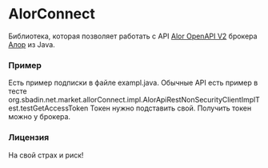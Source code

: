 # AlorConnect
Библиотека, которая позволяет работать с API [Alor OpenAPI V2](https://alor.dev/docs) брокера [Алор](https://www.alorbroker.ru/)  из Java.

### Пример
Есть пример подписки в файле exampl.java. Обычные API есть пример в тесте org.sbadin.net.market.allorConnect.impl.AlorApiRestNonSecurityClientImplTest.testGetAccessToken
Токен нужно подставить свой. 
Получить токен можно у брокера. 

### Лицензия
На свой страх и риск!